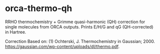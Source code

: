# orca-thermo-qh

RRHO thermochemistry + Grimme quasi-harmonic (QH) correction for single molecules from ORCA outputs. Prints E/H/G and qG (QH-corrected) in Hartree.

Correction Based on:
(1) Ochterski, J. Thermochemistry in Gaussian; 2000. https://gaussian.com/wp-content/uploads/dl/thermo.pdf.
‌
